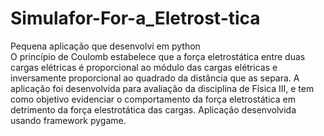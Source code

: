 # Simulafor-For-a_Eletrost-tica
Pequena aplicação que desenvolvi em python\
O princípio de Coulomb estabelece que a força eletrostática entre duas cargas elétricas é proporcional ao módulo das cargas elétricas e inversamente proporcional ao quadrado da distância que as separa.
A aplicação foi desenvolvida para avaliação da disciplina de Física III, e tem como objetivo evidenciar o comportamento da força eletrostática em detrimento da força elestrotática das cargas.
Aplicação desenvolvida usando framework pygame.
